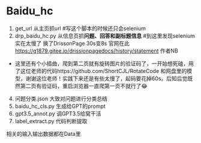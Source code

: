 # Baidu_hc

1. get_url 从主页抓url #写这个脚本的时候还只会selenium 
2. drp_baidu_hc.py  从信息页抓**问题、回答和副标题信息** #到这里发现selenium实在太慢了 换了DrissonPage 30s变8s 官网在此 https://g1879.gitee.io/drissionpagedocs/history/statement 作者NB
  - 这里还有个小插曲，爬到第二页就有旋转图片的验证码了，一开始想死磕，用了这位老师的代码https://github.com/ShortCJL/RotateCode 和网盘里的模型，谢谢这位老师！实践下来还是有些太慢了，起码要花掉60s。后知后觉既然第二页有验证码，重启浏览器一直爬第一页不就行了😂
4. 问题分类.json  大致对问题进行分类总结
5. baidu_hc_cls.py 生成给GPT的prompt
6. gpt3.5_annot.py  调GPT3.5给窝干活
7. label_extract.py  代码判断提取


相关的输入输出数据都在Data里
